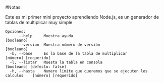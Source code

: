 #Notas:

Este es mi primer mini proyecto aprendiendo Node.js, es un generador de tablas de multiplicar muy simple

```
Opciones:
      --help     Muestra ayuda                                                        [booleano]
      --version  Muestra número de versión                                            [booleano]
  -b, --base     Es la base de la tabla de multiplicar                      [número] [requerido]
  -l, --listar   Muesta la tabla en consola                          [booleano] [defecto: false]
  -h, --hasta    Numero limite que queremos que se ejecuten los calculos    [número] [requerido]

```
